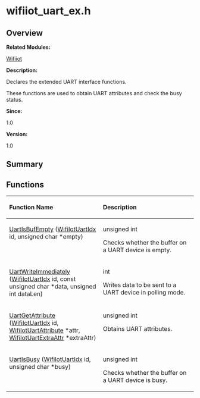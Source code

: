 # wifiiot\_uart\_ex.h<a name="ZH-CN_TOPIC_0000001055675022"></a>

## **Overview**<a name="section2110750127191857"></a>

**Related Modules:**

[Wifiiot](Wifiiot.md)

**Description:**

Declares the extended UART interface functions. 

These functions are used to obtain UART attributes and check the busy status. 

**Since:**

1.0

**Version:**

1.0

## **Summary**<a name="section1878710384191857"></a>

## Functions<a name="func-members"></a>

<a name="table607723669191857"></a>
<table><thead align="left"><tr id="row1530551244191857"><th class="cellrowborder" valign="top" width="50%" id="mcps1.1.3.1.1"><p id="p1962480631191857"><a name="p1962480631191857"></a><a name="p1962480631191857"></a>Function Name</p>
</th>
<th class="cellrowborder" valign="top" width="50%" id="mcps1.1.3.1.2"><p id="p683249721191857"><a name="p683249721191857"></a><a name="p683249721191857"></a>Description</p>
</th>
</tr>
</thead>
<tbody><tr id="row1931861273191857"><td class="cellrowborder" valign="top" width="50%" headers="mcps1.1.3.1.1 "><p id="p433539417191857"><a name="p433539417191857"></a><a name="p433539417191857"></a><a href="Wifiiot.md#gafcea2c43c0f614ec9a02bcc1eaf81da1">UartIsBufEmpty</a> (<a href="Wifiiot.md#ga2699252424e5469ef243ae279a263c44">WifiIotUartIdx</a> id, unsigned char *empty)</p>
</td>
<td class="cellrowborder" valign="top" width="50%" headers="mcps1.1.3.1.2 "><p id="p1525479007191857"><a name="p1525479007191857"></a><a name="p1525479007191857"></a>unsigned int&nbsp;</p>
<p id="p1942596765191857"><a name="p1942596765191857"></a><a name="p1942596765191857"></a>Checks whether the buffer on a UART device is empty. </p>
</td>
</tr>
<tr id="row1917804071191857"><td class="cellrowborder" valign="top" width="50%" headers="mcps1.1.3.1.1 "><p id="p241702151191857"><a name="p241702151191857"></a><a name="p241702151191857"></a><a href="Wifiiot.md#gab6630d50726f5c57e726c3465fc0eb96">UartWriteImmediately</a> (<a href="Wifiiot.md#ga2699252424e5469ef243ae279a263c44">WifiIotUartIdx</a> id, const unsigned char *data, unsigned int dataLen)</p>
</td>
<td class="cellrowborder" valign="top" width="50%" headers="mcps1.1.3.1.2 "><p id="p257856808191857"><a name="p257856808191857"></a><a name="p257856808191857"></a>int&nbsp;</p>
<p id="p1943283127191857"><a name="p1943283127191857"></a><a name="p1943283127191857"></a>Writes data to be sent to a UART device in polling mode. </p>
</td>
</tr>
<tr id="row2005564057191857"><td class="cellrowborder" valign="top" width="50%" headers="mcps1.1.3.1.1 "><p id="p1497429976191857"><a name="p1497429976191857"></a><a name="p1497429976191857"></a><a href="Wifiiot.md#gabc811333b8add98cd2eabb0ee2d726a3">UartGetAttribute</a> (<a href="Wifiiot.md#ga2699252424e5469ef243ae279a263c44">WifiIotUartIdx</a> id, <a href="WifiIotUartAttribute.md">WifiIotUartAttribute</a> *attr, <a href="WifiIotUartExtraAttr.md">WifiIotUartExtraAttr</a> *extraAttr)</p>
</td>
<td class="cellrowborder" valign="top" width="50%" headers="mcps1.1.3.1.2 "><p id="p303570073191857"><a name="p303570073191857"></a><a name="p303570073191857"></a>unsigned int&nbsp;</p>
<p id="p519475016191857"><a name="p519475016191857"></a><a name="p519475016191857"></a>Obtains UART attributes. </p>
</td>
</tr>
<tr id="row1386030566191857"><td class="cellrowborder" valign="top" width="50%" headers="mcps1.1.3.1.1 "><p id="p553846961191857"><a name="p553846961191857"></a><a name="p553846961191857"></a><a href="Wifiiot.md#ga67d7b274aaddc162c0140e32f6bc4486">UartIsBusy</a> (<a href="Wifiiot.md#ga2699252424e5469ef243ae279a263c44">WifiIotUartIdx</a> id, unsigned char *busy)</p>
</td>
<td class="cellrowborder" valign="top" width="50%" headers="mcps1.1.3.1.2 "><p id="p733396072191857"><a name="p733396072191857"></a><a name="p733396072191857"></a>unsigned int&nbsp;</p>
<p id="p1525110239191857"><a name="p1525110239191857"></a><a name="p1525110239191857"></a>Checks whether the buffer on a UART device is busy. </p>
</td>
</tr>
</tbody>
</table>

